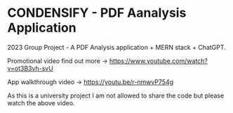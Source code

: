 # CONDENSIFY - PDF Aanalysis Application
2023 Group Project - A PDF Analysis application + MERN stack + ChatGPT.


Promotional video find out more -> https://www.youtube.com/watch?v=ot3B3vh-svU

App walkthrough video -> https://youtu.be/r-nmwvP754g

As this is a university project I am not allowed to share the code but please watch the above video.
